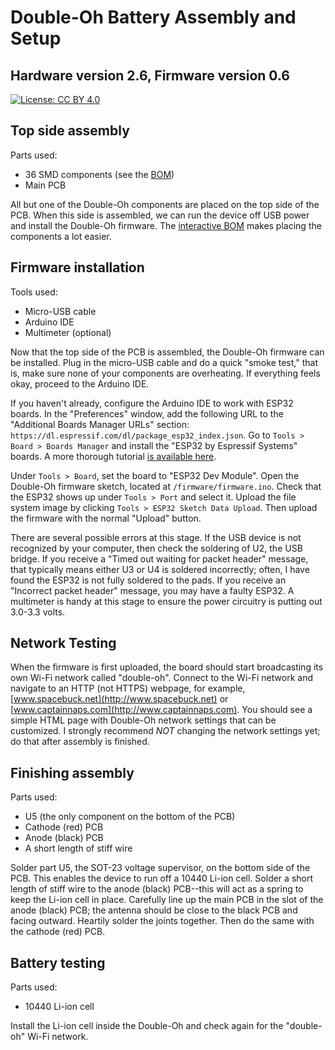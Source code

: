 # Double-Oh Battery Assembly and Setup

## Hardware version 2.6, Firmware version 0.6

[![License: CC BY 4.0](https://img.shields.io/badge/License-CC%20BY%204.0-lightgrey.svg)](https://creativecommons.org/licenses/by/4.0/)

## Top side assembly

Parts used:
- 36 SMD components (see the [BOM](bom.md))
- Main PCB

All but one of the Double-Oh components are placed on the top side of the PCB. When this side is assembled, we can run the device off USB power and install the Double-Oh firmware. The [interactive BOM](/hardware/bom/ibom.html) makes placing the components a lot easier.

## Firmware installation

Tools used:
- Micro-USB cable
- Arduino IDE
- Multimeter (optional)

Now that the top side of the PCB is assembled, the Double-Oh firmware can be installed. Plug in the micro-USB cable and do a quick "smoke test," that is, make sure none of your components are overheating. If everything feels okay, proceed to the Arduino IDE.

If you haven't already, configure the Arduino IDE to work with ESP32 boards. In the "Preferences" window, add the following URL to the "Additional Boards Manager URLs" section: `https://dl.espressif.com/dl/package_esp32_index.json`. Go to `Tools > Board > Boards Manager` and install the "ESP32 by Espressif Systems" boards. A more thorough tutorial [is available here](https://randomnerdtutorials.com/installing-the-esp32-board-in-arduino-ide-windows-instructions/).

Under `Tools > Board`, set the board to "ESP32 Dev Module". Open the Double-Oh firmware sketch, located at `/firmware/firmware.ino`. Check that the ESP32 shows up under `Tools > Port` and select it. Upload the file system image by clicking `Tools > ESP32 Sketch Data Upload`. Then upload the firmware with the normal "Upload" button.

There are several possible errors at this stage. If the USB device is not recognized by your computer, then check the soldering of U2, the USB bridge. If you receive a "Timed out waiting for packet header" message, that typically means either U3 or U4 is soldered incorrectly; often, I have found the ESP32 is not fully soldered to the pads. If you receive an "Incorrect packet header" message, you may have a faulty ESP32. A multimeter is handy at this stage to ensure the power circuitry is putting out 3.0-3.3 volts.

## Network Testing

When the firmware is first uploaded, the board should start broadcasting its own Wi-Fi network called "double-oh". Connect to the Wi-Fi network and navigate to an HTTP (not HTTPS) webpage, for example, [www.spacebuck.net](http://www.spacebuck.net) or [www.captainnaps.com](http://www.captainnaps.com). You should see a simple HTML page with Double-Oh network settings that can be customized. I strongly recommend _NOT_ changing the network settings yet; do that after assembly is finished.

## Finishing assembly

Parts used:
- U5 (the only component on the bottom of the PCB)
- Cathode (red) PCB
- Anode (black) PCB
- A short length of stiff wire

Solder part U5, the SOT-23 voltage supervisor, on the bottom side of the PCB. This enables the device to run off a 10440 Li-ion cell. Solder a short length of stiff wire to the anode (black) PCB--this will act as a spring to keep the Li-ion cell in place. Carefully line up the main PCB in the slot of the anode (black) PCB; the antenna should be close to the black PCB and facing outward. Heartily solder the joints together. Then do the same with the cathode (red) PCB.

## Battery testing

Parts used:
- 10440 Li-ion cell

Install the Li-ion cell inside the Double-Oh and check again for the "double-oh" Wi-Fi network.